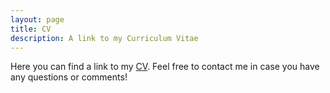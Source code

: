 ```yaml
---
layout: page
title: CV
description: A link to my Curriculum Vitae
---
```

<!-- Google tag (gtag.js) -->
<script async src="https://www.googletagmanager.com/gtag/js?id=G-8JTSYGPYPQ"></script>
<script>
  window.dataLayer = window.dataLayer || [];
  function gtag(){dataLayer.push(arguments);}
  gtag('js', new Date());

  gtag('config', 'G-8JTSYGPYPQ');
</script>

<p>Here you can find a link to my <a href="/assets/pdfs/cv_torres.pdf" target="_blank">CV</a>. Feel free to contact me in case you have any questions or comments!</p>

